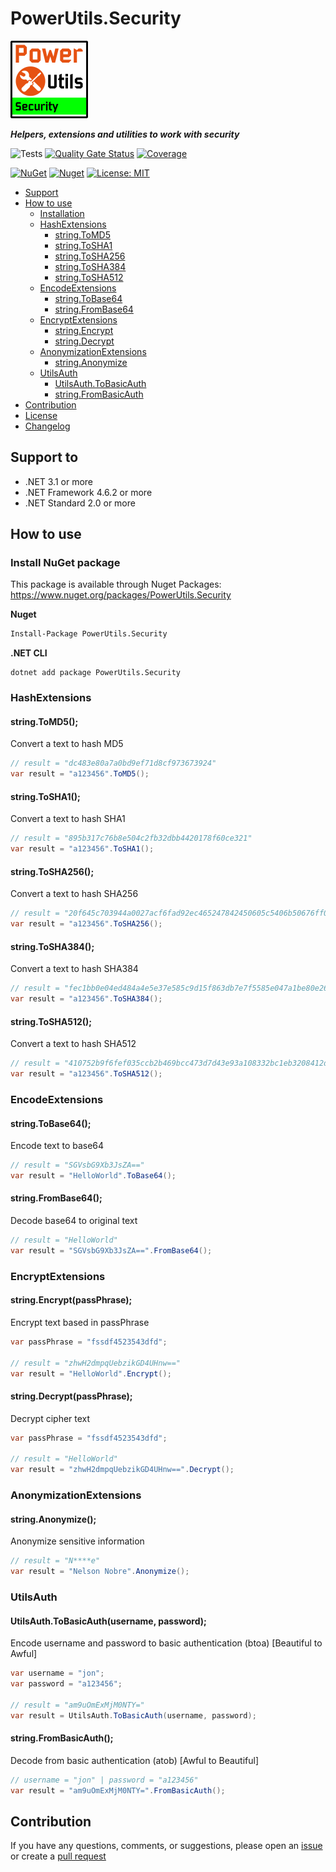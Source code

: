 # PowerUtils.Security

![Logo](https://raw.githubusercontent.com/TechNobre/PowerUtils.Security/main/assets/logo/logo_128x128.png)

***Helpers, extensions and utilities to work with security***

![Tests](https://github.com/TechNobre/PowerUtils.Security/actions/workflows/test-project.yml/badge.svg)
[![Quality Gate Status](https://sonarcloud.io/api/project_badges/measure?project=TechNobre_PowerUtils.Security&metric=alert_status)](https://sonarcloud.io/summary/new_code?id=TechNobre_PowerUtils.Security)
[![Coverage](https://sonarcloud.io/api/project_badges/measure?project=TechNobre_PowerUtils.Security&metric=coverage)](https://sonarcloud.io/summary/new_code?id=TechNobre_PowerUtils.Security)

[![NuGet](https://img.shields.io/nuget/v/PowerUtils.Security.svg)](https://www.nuget.org/packages/PowerUtils.Security)
[![Nuget](https://img.shields.io/nuget/dt/PowerUtils.Security.svg)](https://www.nuget.org/packages/PowerUtils.Security)
[![License: MIT](https://img.shields.io/github/license/TechNobre/PowerUtils.Security.svg)](https://github.com/TechNobre/PowerUtils.Security/blob/main/LICENSE)


- [Support](#support-to)
- [How to use](#how-to-use)
  - [Installation](#installation)
  - [HashExtensions](#HashExtensions)
    - [string.ToMD5](#string.ToMD5)
    - [string.ToSHA1](#string.ToSHA1)
    - [string.ToSHA256](#string.ToSHA256)
    - [string.ToSHA384](#string.ToSHA384)
    - [string.ToSHA512](#string.ToSHA512)
  - [EncodeExtensions](#EncodeExtensions)
    - [string.ToBase64](#string.ToBase64)
    - [string.FromBase64](#string.FromBase64)
  - [EncryptExtensions](#EncryptExtensions)
    - [string.Encrypt](#string.Encrypt)
    - [string.Decrypt](#string.Decrypt)
  - [AnonymizationExtensions](#AnonymizationExtensions)
    - [string.Anonymize](#string.Anonymize)
  - [UtilsAuth](#UtilsAuth)
    - [UtilsAuth.ToBasicAuth](#UtilsAuth.ToBasicAuth)
    - [string.FromBasicAuth](#string.FromBasicAuth)
- [Contribution](#contribution)
- [License](./LICENSE)
- [Changelog](./CHANGELOG.md)



## Support to <a name="support-to"></a>
- .NET 3.1 or more
- .NET Framework 4.6.2 or more
- .NET Standard 2.0 or more



## How to use <a name="how-to-use"></a>

### Install NuGet package <a name="installation"></a>
This package is available through Nuget Packages: https://www.nuget.org/packages/PowerUtils.Security

**Nuget**
```bash
Install-Package PowerUtils.Security
```

**.NET CLI**
```
dotnet add package PowerUtils.Security
```



### HashExtensions <a name="HashExtensions"></a>

#### string.ToMD5(); <a name="string.ToMD5"></a>
Convert a text to hash MD5

```csharp
// result = "dc483e80a7a0bd9ef71d8cf973673924"
var result = "a123456".ToMD5();
```

#### string.ToSHA1(); <a name="string.ToSHA1"></a>
Convert a text to hash SHA1

```csharp
// result = "895b317c76b8e504c2fb32dbb4420178f60ce321"
var result = "a123456".ToSHA1();
```

#### string.ToSHA256(); <a name="string.ToSHA256"></a>
Convert a text to hash SHA256

```csharp
// result = "20f645c703944a0027acf6fad92ec465247842450605c5406b50676ff0dcd5ea"
var result = "a123456".ToSHA256();
```

#### string.ToSHA384(); <a name="string.ToSHA384"></a>
Convert a text to hash SHA384

```csharp
// result = "fec1bb0e04ed484a4e5e37e585c9d15f863db7e7f5585e047a1be80e269d50abb177e61c264f6c0443e4d8e26b235d8e"
var result = "a123456".ToSHA384();
```

#### string.ToSHA512(); <a name="string.ToSHA512"></a>
Convert a text to hash SHA512

```csharp
// result = "410752b9f6fef035ccb2b469bcc473d7d43e93a108332bc1eb3208412d599bb4478eea687c69f962d7670410b06deaeac77578452f7c2454f3100d017a802b7e"
var result = "a123456".ToSHA512();
```


### EncodeExtensions <a name="EncodeExtensions"></a>

#### string.ToBase64(); <a name="string.ToBase64"></a>
Encode text to base64

```csharp
// result = "SGVsbG9Xb3JsZA=="
var result = "HelloWorld".ToBase64();
```

#### string.FromBase64(); <a name="string.FromBase64"></a>
Decode base64 to original text

```csharp
// result = "HelloWorld"
var result = "SGVsbG9Xb3JsZA==".FromBase64();
```


### EncryptExtensions <a name="EncryptExtensions"></a>

#### string.Encrypt(passPhrase); <a name="string.Encrypt"></a>
Encrypt text based in passPhrase

```csharp
var passPhrase = "fssdf4523543dfd";

// result = "zhwH2dmpqUebzikGD4UHnw=="
var result = "HelloWorld".Encrypt();
```

#### string.Decrypt(passPhrase); <a name="string.Decrypt"></a>
Decrypt cipher text

```csharp
var passPhrase = "fssdf4523543dfd";

// result = "HelloWorld"
var result = "zhwH2dmpqUebzikGD4UHnw==".Decrypt();
```


### AnonymizationExtensions <a name="AnonymizationExtensions"></a>

#### string.Anonymize(); <a name="string.Anonymize"></a>
Anonymize sensitive information

```csharp
// result = "N****e"
var result = "Nelson Nobre".Anonymize();
```


### UtilsAuth <a name="UtilsAuth"></a>

#### UtilsAuth.ToBasicAuth(username, password); <a name="UtilsAuth.ToBasicAuth"></a>
Encode username and password to basic authentication (btoa) [Beautiful to Awful]

```csharp
var username = "jon";
var password = "a123456";

// result = "am9uOmExMjM0NTY="
var result = UtilsAuth.ToBasicAuth(username, password);
```

#### string.FromBasicAuth(); <a name="string.FromBasicAuth"></a>
Decode from basic authentication (atob) [Awful to Beautiful]

```csharp
// username = "jon" | password = "a123456"
var result = "am9uOmExMjM0NTY=".FromBasicAuth();
```



## Contribution<a name="contribution"></a>

If you have any questions, comments, or suggestions, please open an [issue](https://github.com/TechNobre/PowerUtils.Security/issues/new/choose) or create a [pull request](https://github.com/TechNobre/PowerUtils.Security/compare)